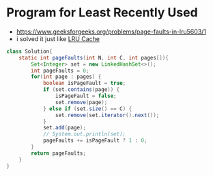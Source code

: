 # Program for Least Recently Used

- https://www.geeksforgeeks.org/problems/page-faults-in-lru5603/1
- i solved it just like [LRU Cache](../../Step%209:%20Stack%20and%20Queues/Step%209.4:%20Implementation%20Problems/LRU%20Cache.md)

```java
class Solution{
    static int pageFaults(int N, int C, int pages[]){
        Set<Integer> set = new LinkedHashSet<>();
        int pageFaults = 0;
        for(int page : pages) {
            boolean isPageFault = true;
            if (set.contains(page)) {
                isPageFault = false;
                set.remove(page);
            } else if (set.size() == C) {
                set.remove(set.iterator().next());
            }
            set.add(page);
            // System.out.println(set);
            pageFaults += isPageFault ? 1 : 0;
        }
        return pageFaults;
    }
}
```
